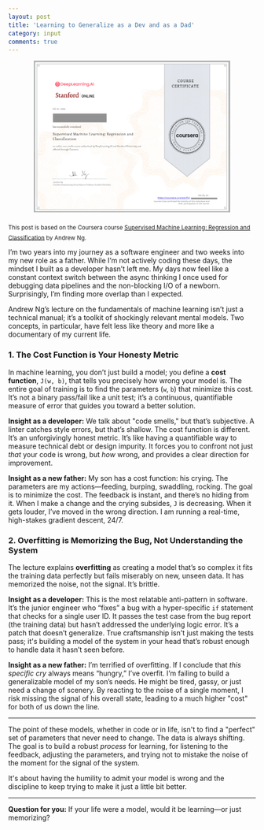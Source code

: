 ```yaml
---
layout: post
title: 'Learning to Generalize as a Dev and as a Dad'
category: input
comments: true
---
```

<p align="center">
  <img src="/assets/certs/ml01.png" alt="Course Certificate" width="400">
</p>
<sub> This post is based on the Coursera course <a href="https://www.coursera.org/learn/machine-learning" target="_blank">Supervised Machine Learning: Regression and Classification</a> by Andrew Ng. </sub>

<br>

I’m two years into my journey as a software engineer and two weeks into my new role as a father. While I’m not actively coding these days, the mindset I built as a developer hasn’t left me. My days now feel like a constant context switch between the async thinking I once used for debugging data pipelines and the non-blocking I/O of a newborn. Surprisingly, I’m finding more overlap than I expected.

Andrew Ng’s lecture on the fundamentals of machine learning isn’t just a technical manual; it’s a toolkit of shockingly relevant mental models. Two concepts, in particular, have felt less like theory and more like a documentary of my current life.

### 1. The Cost Function is Your Honesty Metric

In machine learning, you don’t just build a model; you define a **cost function**, `J(w, b)`, that tells you precisely how wrong your model is. The entire goal of training is to find the parameters (`w`, `b`) that minimize this cost. It’s not a binary pass/fail like a unit test; it’s a continuous, quantifiable measure of error that guides you toward a better solution.

**Insight as a developer:** We talk about "code smells," but that’s subjective. A linter catches style errors, but that’s shallow. The cost function is different. It’s an unforgivingly honest metric. It’s like having a quantifiable way to measure technical debt or design impurity. It forces you to confront not just *that* your code is wrong, but *how* wrong, and provides a clear direction for improvement.

**Insight as a new father:** My son has a cost function: his crying. The parameters are my actions—feeding, burping, swaddling, rocking. The goal is to minimize the cost. The feedback is instant, and there’s no hiding from it. When I make a change and the crying subsides, `J` is decreasing. When it gets louder, I’ve moved in the wrong direction. I am running a real-time, high-stakes gradient descent, 24/7.

### 2. Overfitting is Memorizing the Bug, Not Understanding the System

The lecture explains **overfitting** as creating a model that’s so complex it fits the training data perfectly but fails miserably on new, unseen data. It has memorized the noise, not the signal. It’s brittle.

**Insight as a developer:** This is the most relatable anti-pattern in software. It’s the junior engineer who “fixes” a bug with a hyper-specific `if` statement that checks for a single user ID. It passes the test case from the bug report (the training data) but hasn’t addressed the underlying logic error. It’s a patch that doesn’t generalize. True craftsmanship isn't just making the tests pass; it's building a model of the system in your head that’s robust enough to handle data it hasn’t seen before.

**Insight as a new father:** I’m terrified of overfitting. If I conclude that *this specific cry* always means “hungry,” I’ve overfit. I’m failing to build a generalizable model of my son’s needs. He might be tired, gassy, or just need a change of scenery. By reacting to the noise of a single moment, I risk missing the signal of his overall state, leading to a much higher "cost" for both of us down the line.

---

The point of these models, whether in code or in life, isn't to find a "perfect" set of parameters that never need to change. The data is always shifting. The goal is to build a robust *process* for learning, for listening to the feedback, adjusting the parameters, and trying not to mistake the noise of the moment for the signal of the system.

It's about having the humility to admit your model is wrong and the discipline to keep trying to make it just a little bit better.

---

**Question for you:** If your life were a model, would it be learning—or just memorizing?